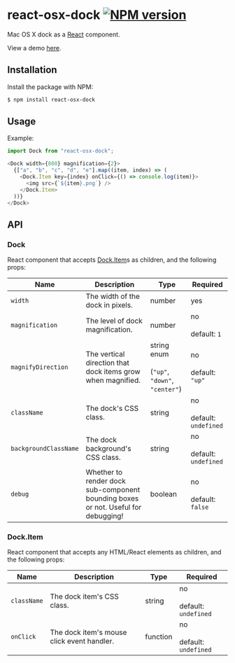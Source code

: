 # react-osx-dock [![NPM version](http://img.shields.io/npm/v/react-osx-dock.svg?style=flat-square)](https://www.npmjs.com/package/react-osx-dock)

Mac OS X dock as a [React](https://reactjs.org) component.

View a demo [here](https://lukehorvat.github.io/react-osx-dock).

## Installation

Install the package with NPM:

```bash
$ npm install react-osx-dock
```

## Usage

Example:

```javascript
import Dock from "react-osx-dock";

<Dock width={800} magnification={2}>
  {["a", "b", "c", "d", "e"].map((item, index) => (
    <Dock.Item key={index} onClick={() => console.log(item)}>
      <img src={`${item}.png`} />
    </Dock.Item>
  ))}
</Dock>
```

## API

### Dock

React component that accepts [Dock.Item](#dockitem)s as children, and the following props:

Name | Description | Type | Required
---- | ----------- | ---- | --------
`width` | The width of the dock in pixels. | number | yes
`magnification` | The level of dock magnification. | number | no <br><br> default: `1`
`magnifyDirection` | The vertical direction that dock items grow when magnified. | string enum <br><br> (`"up"`, `"down"`, `"center"`) | no <br><br> default: `"up"`
`className` | The dock's CSS class. | string | no <br><br> default: `undefined`
`backgroundClassName` | The dock background's CSS class. | string | no <br><br> default: `undefined`
`debug` | Whether to render dock sub-component bounding boxes or not. Useful for debugging! | boolean | no <br><br> default: `false`

### Dock.Item

React component that accepts any HTML/React elements as children, and the following props:

Name | Description | Type | Required
---- | ----------- | ---- | --------
`className` | The dock item's CSS class. | string | no <br><br> default: `undefined`
`onClick` | The dock item's mouse click event handler. | function | no <br><br> default: `undefined`
